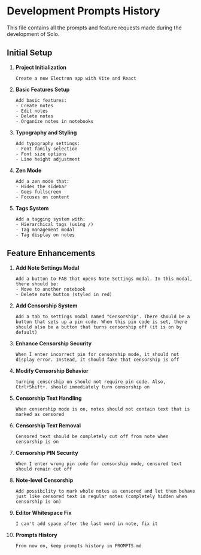 # Development Prompts History

This file contains all the prompts and feature requests made during the development of Solo.

## Initial Setup

1. **Project Initialization**
   ```
   Create a new Electron app with Vite and React
   ```

2. **Basic Features Setup**
   ```
   Add basic features:
   - Create notes
   - Edit notes
   - Delete notes
   - Organize notes in notebooks
   ```

3. **Typography and Styling**
   ```
   Add typography settings:
   - Font family selection
   - Font size options
   - Line height adjustment
   ```

4. **Zen Mode**
   ```
   Add a zen mode that:
   - Hides the sidebar
   - Goes fullscreen
   - Focuses on content
   ```

5. **Tags System**
   ```
   Add a tagging system with:
   - Hierarchical tags (using /)
   - Tag management modal
   - Tag display on notes
   ```

## Feature Enhancements

1. **Add Note Settings Modal**
   ```
   Add a button to FAB that opens Note Settings modal. In this modal, there should be:
   - Move to another notebook
   - Delete note button (styled in red)
   ```

2. **Add Censorship System**
   ```
   Add a tab to settings modal named "Censorship". There should be a button that sets up a pin code. When this pin code is set, there should also be a button that turns censorship off (it is on by default)
   ```

3. **Enhance Censorship Security**
   ```
   When I enter incorrect pin for censorship mode, it should not display error. Instead, it should fake that censorship is off
   ```

4. **Modify Censorship Behavior**
   ```
   turning censorship on should not require pin code. Also, Ctrl+Shift+. should immediately turn censorship on
   ```

5. **Censorship Text Handling**
   ```
   When censorship mode is on, notes should not contain text that is marked as censored
   ```

6. **Censorship Text Removal**
   ```
   Censored text should be completely cut off from note when censorship is on
   ```

7. **Censorship PIN Security**
   ```
   When I enter wrong pin code for censorship mode, censored text should remain cut off
   ```

8. **Note-level Censorship**
   ```
   Add possibility to mark whole notes as censored and let them behave just like censored text in regular notes (completely hidden when censorship is on)
   ```

9. **Editor Whitespace Fix**
   ```
   I can't add space after the last word in note, fix it
   ```

10. **Prompts History**
    ```
    From now on, keep prompts history in PROMPTS.md
    ```